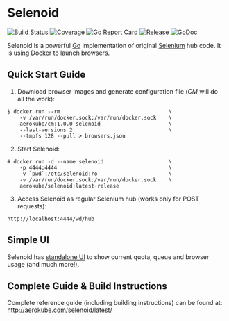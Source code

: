 # Selenoid
[![Build Status](https://travis-ci.org/aerokube/selenoid.svg?branch=master)](https://travis-ci.org/aerokube/selenoid)
[![Coverage](https://codecov.io/github/aerokube/selenoid/coverage.svg)](https://codecov.io/gh/aerokube/selenoid)
[![Go Report Card](https://goreportcard.com/badge/github.com/aerokube/selenoid)](https://goreportcard.com/report/github.com/aerokube/selenoid)
[![Release](https://img.shields.io/github/release/aerokube/selenoid.svg)](https://github.com/aerokube/selenoid/releases/latest)
[![GoDoc](https://godoc.org/github.com/aerokube/selenoid?status.svg)](https://godoc.org/github.com/aerokube/selenoid)

Selenoid is a powerful [Go](http://golang.org/) implementation of original [Selenium](http://github.com/SeleniumHQ/selenium) hub code.
It is using Docker to launch browsers.

## Quick Start Guide
1) Download browser images and generate configuration file (*CM* will do all the work):
```
$ docker run --rm                                   \
    -v /var/run/docker.sock:/var/run/docker.sock    \
    aerokube/cm:1.0.0 selenoid                      \
    --last-versions 2                               \
    --tmpfs 128 --pull > browsers.json
```
2) Start Selenoid:
```
# docker run -d --name selenoid                     \
    -p 4444:4444                                    \
    -v `pwd`:/etc/selenoid:ro                       \
    -v /var/run/docker.sock:/var/run/docker.sock    \
    aerokube/selenoid:latest-release
```
3) Access Selenoid as regular Selenium hub (works only for POST requests):
```
http://localhost:4444/wd/hub
```

## Simple UI

Selenoid has [standalone UI](https://github.com/aerokube/selenoid-ui) to show current quota, queue and browser usage (and much more!).

## Complete Guide & Build Instructions

Complete reference guide (including building instructions) can be found at: http://aerokube.com/selenoid/latest/
